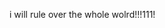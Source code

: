 

<!---
LuckyHHS/LuckyHHS is a ✨ special ✨ repository because its `README.md` (this file) appears on your GitHub profile.
You can click the Preview link to take a look at your changes.
--->
i will rule over the whole wolrd!!!111!
